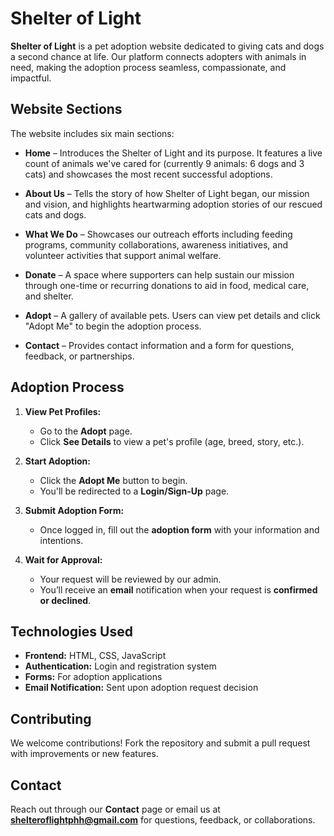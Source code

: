 # Shelter of Light

**Shelter of Light** is a pet adoption website dedicated to giving cats and dogs a second chance at life. Our platform connects adopters with animals in need, making the adoption process seamless, compassionate, and impactful.

## Website Sections

The website includes six main sections:

- **Home** – Introduces the Shelter of Light and its purpose. It features a live count of animals we've cared for (currently 9 animals: 6 dogs and 3 cats) and showcases the most recent successful adoptions.

- **About Us** – Tells the story of how Shelter of Light began, our mission and vision, and highlights heartwarming adoption stories of our rescued cats and dogs.

- **What We Do** – Showcases our outreach efforts including feeding programs, community collaborations, awareness initiatives, and volunteer activities that support animal welfare.

- **Donate** – A space where supporters can help sustain our mission through one-time or recurring donations to aid in food, medical care, and shelter.

- **Adopt** – A gallery of available pets. Users can view pet details and click "Adopt Me" to begin the adoption process.

- **Contact** – Provides contact information and a form for questions, feedback, or partnerships.

## Adoption Process

1. **View Pet Profiles:**
   - Go to the **Adopt** page.
   - Click **See Details** to view a pet's profile (age, breed, story, etc.).

2. **Start Adoption:**
   - Click the **Adopt Me** button to begin.
   - You'll be redirected to a **Login/Sign-Up** page.

3. **Submit Adoption Form:**
   - Once logged in, fill out the **adoption form** with your information and intentions.

4. **Wait for Approval:**
   - Your request will be reviewed by our admin.
   - You’ll receive an **email** notification when your request is **confirmed or declined**.


## Technologies Used

- **Frontend:** HTML, CSS, JavaScript
- **Authentication:** Login and registration system
- **Forms:** For adoption applications
- **Email Notification:** Sent upon adoption request decision

## Contributing

We welcome contributions! Fork the repository and submit a pull request with improvements or new features.

## Contact

Reach out through our **Contact** page or email us at **shelteroflightphh@gmail.com** for questions, feedback, or collaborations.
